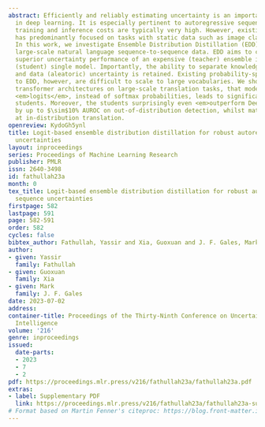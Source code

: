 ```yaml
---
abstract: Efficiently and reliably estimating uncertainty is an important objective
  in deep learning. It is especially pertinent to autoregressive sequence tasks, where
  training and inference costs are typically very high. However, existing research
  has predominantly focused on tasks with static data such as image classification.
  In this work, we investigate Ensemble Distribution Distillation (EDD) applied to
  large-scale natural language sequence-to-sequence data. EDD aims to compress the
  superior uncertainty performance of an expensive (teacher) ensemble into a cheaper
  (student) single model. Importantly, the ability to separate knowledge (epistemic)
  and data (aleatoric) uncertainty is retained. Existing probability-space approaches
  to EDD, however, are difficult to scale to large vocabularies. We show, for modern
  transformer architectures on large-scale translation tasks, that modelling the ensemble
  <em>logits</em>, instead of softmax probabilities, leads to significantly better
  students. Moreover, the students surprisingly even <em>outperform Deep Ensembles</em>
  by up to $\sim$10% AUROC on out-of-distribution detection, whilst matching them
  at in-distribution translation.
openreview: KydoGh5ynl
title: Logit-based ensemble distribution distillation for robust autoregressive sequence
  uncertainties
layout: inproceedings
series: Proceedings of Machine Learning Research
publisher: PMLR
issn: 2640-3498
id: fathullah23a
month: 0
tex_title: Logit-based ensemble distribution distillation for robust autoregressive
  sequence uncertainties
firstpage: 582
lastpage: 591
page: 582-591
order: 582
cycles: false
bibtex_author: Fathullah, Yassir and Xia, Guoxuan and J. F. Gales, Mark
author:
- given: Yassir
  family: Fathullah
- given: Guoxuan
  family: Xia
- given: Mark
  family: J. F. Gales
date: 2023-07-02
address:
container-title: Proceedings of the Thirty-Ninth Conference on Uncertainty in Artificial
  Intelligence
volume: '216'
genre: inproceedings
issued:
  date-parts:
  - 2023
  - 7
  - 2
pdf: https://proceedings.mlr.press/v216/fathullah23a/fathullah23a.pdf
extras:
- label: Supplementary PDF
  link: https://proceedings.mlr.press/v216/fathullah23a/fathullah23a-supp.pdf
# Format based on Martin Fenner's citeproc: https://blog.front-matter.io/posts/citeproc-yaml-for-bibliographies/
---
```


